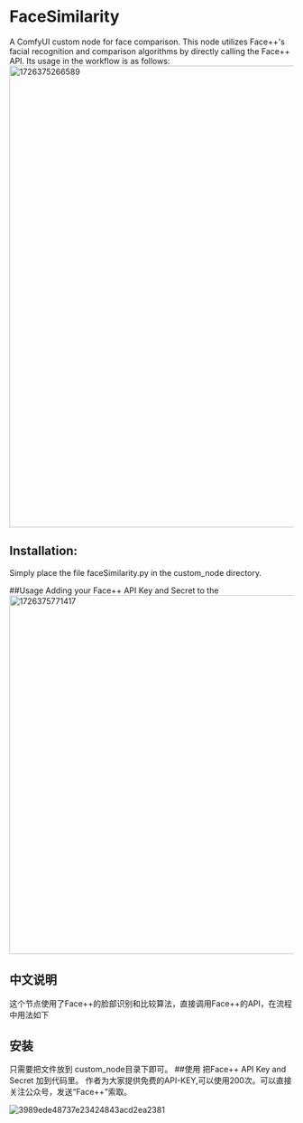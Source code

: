 # FaceSimilarity
A ComfyUI custom node for face comparison.
This node utilizes Face++'s facial recognition and comparison algorithms by directly calling the Face++ API. Its usage in the workflow is as follows:
<img width="817" alt="1726375266589" src="https://github.com/user-attachments/assets/7415864e-7c8e-4ce1-9426-3e6fc96c8616">

## Installation:
Simply place the file faceSimilarity.py in the custom_node directory.

##Usage
Adding your Face++ API Key and Secret to the 
<img width="635" alt="1726375771417" src="https://github.com/user-attachments/assets/9f0b2fd4-2750-41fa-93f3-4cd876e940dd">


## 中文说明
这个节点使用了Face++的脸部识别和比较算法，直接调用Face++的API，在流程中用法如下
## 安装
只需要把文件放到 custom_node目录下即可。
##使用
把Face++ API Key and Secret 加到代码里。
作者为大家提供免费的API-KEY,可以使用200次。可以直接关注公众号，发送“Face++”索取。

![3989ede48737e23424843acd2ea2381](https://github.com/user-attachments/assets/32fc61cf-e04b-4c0a-816e-5d64d7d3635e)

